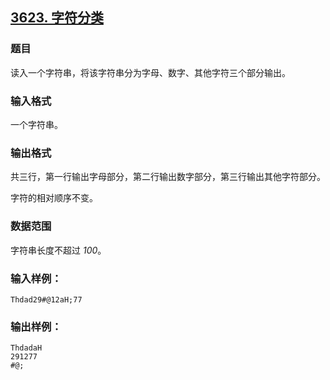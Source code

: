 ## [3623. 字符分类](https://www.acwing.com/problem/content/3626/)

### 题目

读入一个字符串，将该字符串分为字母、数字、其他字符三个部分输出。

### 输入格式

一个字符串。

### 输出格式

共三行，第一行输出字母部分，第二行输出数字部分，第三行输出其他字符部分。

字符的相对顺序不变。

### 数据范围

字符串长度不超过 *100*。

### 输入样例：

```
Thdad29#@12aH;77
```

### 输出样例：

```
ThdadaH
291277
#@;
```
